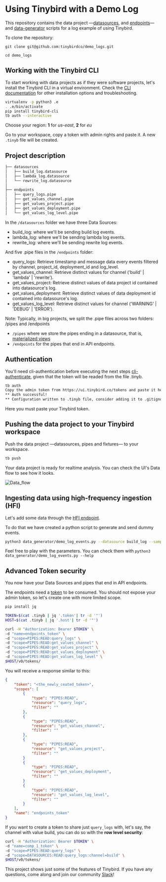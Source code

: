 # Using Tinybird with a Demo Log

This repository contains the data project —[datasources](./datasources), and [endpoints](./endpoints)— and [data-generator](./data-generator) scripts for a log example of using Tinybird.

To clone the repository:

`git clone git@github.com:tinybirdco/demo_logs.git`

`cd demo_logs`

## Working with the Tinybird CLI

To start working with data projects as if they were software projects, let's install the Tinybird CLI in a virtual environment.
Check the [CLI documentation](https://docs.tinybird.co/cli.html) for other installation options and troubleshooting.

```bash
virtualenv -p python3 .e
. .e/bin/activate
pip install tinybird-cli
tb auth --interactive
```

Choose your region: __1__ for _us-east_, __2__ for _eu_

Go to your workspace, copy a token with admin rights and paste it. A new `.tinyb` file will be created.  

## Project description

```bash
├── datasources
│   ├── build_log.datasource
│   ├── lambda_log.datasource
│   └── rewrite_log.datasource
│     
├── endpoints
│   ├── query_logs.pipe
│   ├── get_values_channel.pipe
│   ├── get_values_project.pipe
│   ├── get_values_deployment.pipe
│   └── get_values_log_level.pipe    
```

In the `/datasources` folder we have three Data Sources:
- build_log: where we'll be sending build log events.
- lambda_log: where we'll be sending lambda log events.
- rewrite_log: where we'll be sending rewrite log events.

And five .pipe files in the `/endpoints` folder:
- query_logs: Retrieve timestamp and message data every events filtered by channel, project_id, deployment_id and log_level.
- get_values_channel: Retrieve distinct values for channel ('build' | 'lambda' | 'rewrite').
- get_values_project: Retrieve distinct values of data project id contained into datasource's log.
- get_values_deployment: Retrieve distinct values of data deployment id contained into datasource's log.
- get_values_log_level: Retrieve distinct values for channel ('WARNING' | 'DEBUG' | 'ERROR').

Note:
Typically, in big projects, we split the .pipe files across two folders: /pipes and /endpoints
- `/pipes` where we store the pipes ending in a datasource, that is, [materialized views](https://guides.tinybird.co/guide/materialized-views)
- `/endpoints` for the pipes that end in API endpoints. 

## Authentication

You'll need cli-authentication before executing the next steps [cli-authenticate](https://docs.tinybird.co/cli/workspaces.html#authenticate), given that 
the token will be readed from the file .tinyb.

```bash
tb auth
Copy the admin token from https://ui.tinybird.co/tokens and paste it here: <pasted token>
** Auth successful!
** Configuration written to .tinyb file, consider adding it to .gitignore
```
Here you must paste your Tinybird token.

## Pushing the data project to your Tinybird workspace

Push the data project —datasources, pipes and fixtures— to your workspace.

```bash
tb push
```

Your data project is ready for realtime analysis. You can check the UI's Data flow to see how it looks.

![Data_flow](https://user-images.githubusercontent.com/51535157/161029357-bed71b97-0900-469c-8653-17169b7b57e3.png)

## Ingesting data using high-frequency ingestion (HFI)

Let's add some data through the [HFI endpoint](https://www.tinybird.co/guide/high-frequency-ingestion).

To do that we have created a python script to generate and send dummy events.

```bash
python3 data_generator/demo_log_events.py --datasource build_log --sample 100000 --events 100 --silent
```

Feel free to play with the parameters. You can check them with `python3 data_generator/demo_log_events.py --help`

## Advanced Token security

You now have your Data Sources and pipes that end in API endpoints. 

The endpoints need a [token](https://www.tinybird.co/guide/serverless-analytics-api) to be consumed. You should not expose your admin token, so let's create one with more limited scope.

```bash
pip install jq

TOKEN=$(cat .tinyb | jq '.token'| tr -d '"')
HOST=$(cat .tinyb | jq '.host'| tr -d '"')

curl -H "Authorization: Bearer $TOKEN" \
-d "name=endpoints_token" \
-d "scope=PIPES:READ:query_logs" \
-d "scope=PIPES:READ:get_values_channel" \
-d "scope=PIPES:READ:get_values_project" \
-d "scope=PIPES:READ:get_values_deployment" \
-d "scope=PIPES:READ:get_values_log_level" \
$HOST/v0/tokens/
```

You will receive a response similar to this:

```json
{
    "token": "<the_newly_ceated_token>",
    "scopes": [
        {
            "type": "PIPES:READ",
            "resource": "query_logs",
            "filter": ""
        },
        {
            "type": "PIPES:READ",
            "resource": "get_values_channel",
            "filter": ""
        },
        {
            "type": "PIPES:READ",
            "resource": "get_values_project",
            "filter": ""
        }
        {
            "type": "PIPES:READ",
            "resource": "get_values_deployment",
            "filter": ""
        }
        {
            "type": "PIPES:READ",
            "resource": "get_values_log_level",
            "filter": ""
        }        
    ],
    "name": "endpoints_token"
}
```

If you want to create a token to share just `query_logs` with, let's say, the channel with value build, you can do so with the **row level security**:

```bash
curl -H "Authorization: Bearer $TOKEN" \
-d "name=comp_1_token" \
-d "scope=PIPES:READ:query_logs" \
-d "scope=DATASOURCES:READ:query_logs:channel=build" \
$HOST/v0/tokens/
```

This project shows just some of the features of Tinybird. If you have any questions, come along and join our community [Slack](https://join.slack.com/t/tinybird-community/shared_invite/zt-yi4hb0ht-IXn9iVuewXIs3QXVqKS~NQ)!
